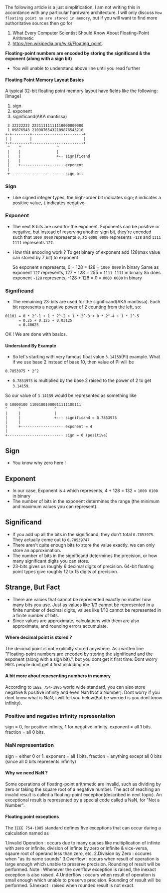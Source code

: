 The following article is a just simplification. I am not writing this in accordance with any particular hardware architecture. I will only discuss `How floating point no are stored in memory`, but if you will want to find more authoritative sources then go for
1. What Every Computer Scientist Should Know About Floating-Point Arithmetic 
2. https://en.wikipedia.org/wiki/Floating_point.

**Floating-point numbers are encoded by storing the significand & the exponent (along with a sign bit)**

- You will unable to understand above line until you read further

#### Floating Point Memory Layout Basics

A typical 32-bit floating point memory layout have fields like the following: [Image]
1. sign
2. exponent
3. significand(AKA mantissa)

```
 3 32222222 22211111111110000000000
 1 09876543 21098765432109876543210
+-+--------+-----------------------+
| |        |                       |
+-+--------+-----------------------+
 ^    ^                ^
 |    |                |
 |    |                +-- significand 
 |    |
 |    +------------------- exponent 
 |
 +------------------------ sign bit
```

### Sign
- Like signed integer types, the high-order bit indicates sign; `0` indicates a positive value, `1` indicates negative.

### Exponent
- The next 8 bits are used for the exponent. Exponents can be positive or negative, but instead of reserving another sign bit, they're encoded such that `1000 0000` represents `0`, so `0000 0000` represents `-128` and `1111 1111` represents `127`. 
- How this encoding work ?
	To get binary of exponent add 128(max value can stored by 7 bit) to exponent

	So exponent `0` represents, 0 + 128 = 128 = `1000 0000` in binary
	Same as exponent `127` represents, 127 + 128 = 255 = `1111 1111` in binary
	So does exponent `-128` represents, -128 + 128 = 0 = `0000 0000` in binary

### Significand
- The remaining 23-bits are used for the significand(AKA mantissa). Each bit represents a negative power of 2 counting from the left, so:

```
01101 = 0 * 2^-1 + 1 * 2^-2 + 1 * 2^-3 + 0 * 2^-4 + 1 * 2^-5 
      = 0.25 + 0.125 + 0.03125 
      = 0.40625
```

OK ! We are done with basics.

#### Understand By Example

- So let's starting with very famous float value `3.14159`(PI) example. What if we use base 2 instead of base 10, then value of PI will be

`0.7853975 * 2^2`

- `0.7853975` is multiplied by the base 2 raised to the power of 2 to get `3.14159`. 

So our value of `3.14159` would be represented as something like

    0 10000100 11001001000011111100111
    ^     ^               ^
    |     |               |
    |     |               +--- significand = 0.7853975
    |     |
    |     +------------------- exponent = 4
    |
    +------------------------- sign = 0 (positive)

## Sign
- You know why zero here !

## Exponent
- In our case, Exponent is `4` which represents, 4 + 128 = 132 = `1000 0100`  in binary
- The number of bits in the exponent determines the range (the minimum and maximum values you can represent). 

## Significand
- If you add up all the bits in the significand, they don't total `0.7853975`. They actually come out to `0.78539747`. 
- There aren't quite enough bits to store the value exactly. we can only store an approximation. 
- The number of bits in the significand determines the precision, or how many significant digits you can store. 
- 23-bits gives us roughly 6 decimal digits of precision. 64-bit floating point types give roughly 12 to 15 digits of precision. 


## Strange, But Fact
- There are values that cannot be represented exactly no matter how many bits you use. Just as values like 1/3 cannot be represented in a finite number of decimal digits, values like 1/10 cannot be represented in a finite number of bits. 
- Since values are approximate, calculations with them are also approximate, and rounding errors accumulate. 


#### Where decimal point is stored ?

The decimal point is not explicitly stored anywhere. As i written line "Floating-point numbers are encoded by storing the significand and the exponent (along with a sign bit).", but you dont get it first time. Dont worry 99% people dont get it first including me.

#### A bit more about repesenting numbers in memory

According to `IEEE 754-1985` world wide standard, you can also store negative & positive infinity and even NaN(Not a Number). Dont worry if you dont know what is NaN, i will tell you below(But be worried is you dont know infinity).
 
### Positive and negative infinity representation
sign = 0,	 for positive infinity, 1 for negative infinity.
exponent = all 1 bits.
fraction = all 0 bits. 

### NaN representation
sign = either 0 or 1.
exponent = all 1 bits.
fraction = anything except all 0 bits (since all 0 bits represents infinity)

#### Why we need NaN ?

Some operations of floating-point arithmetic are invalid, such as dividing by zero or taking the square root of a negative number. The act of reaching an invalid result is called a floating-point exception(described in next topic). An exceptional result is represented by a special code called a NaN, for "Not a Number".

#### Floating point exceptions

The `IEEE 754-1985` standard defines five exceptions that can occur during a calculation named as 

1.Invalid Operation : occurs due to many causes like multiplication of infinte with zero or infinite, division of infinte by zero or infinite & vice-versa, sqaure root of operand less than zero, etc.
2.Division by Zero : occures when "as its name sounds"
3.Overflow : occurs when result of operation is large enough which unable to preserve precision. Rounding of result will be performed. Note : Whenever the overflow exception is raised, the inexact exception is also raised. 
4.Underflow : occurs when result of operation is small enough which unable to preserve precision. Rounding of result will be performed.
5.Inexact : raised when rounded result is not exact. 


